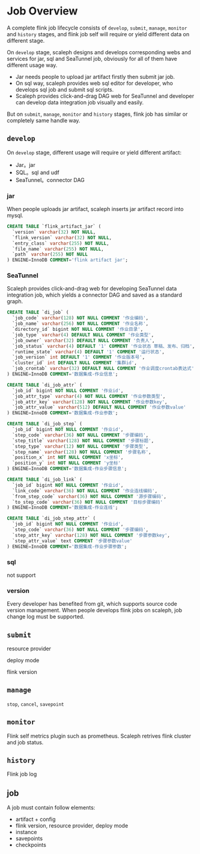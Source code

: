 # Job Overview

A complete flink job lifecycle consists of `develop`, `submit`, `manage`, `monitor` and `history` stages, and flink job self will require or yield different data on different stage.

On `develop` stage, scaleph designs and develops corresponding webs and services for jar, sql and SeaTunnel job, obviously for all of them have different usage way.

* Jar needs people to upload jar artifact firstly then submit jar job. 
* On sql way, scaleph provides web sql editor for developer, who develops sql job and submit sql scripts.
* Scaleph provides click-and-drag DAG web for SeaTunnel and developer can develop data integration job visually and easily.

But on `submit`, `manage`, `monitor` and `history` stages, flink job has similar or completely same handle way.

## `develop`

On `develop` stage, different usage will require or yield different artifact:

* Jar。jar
* SQL。sql and udf
* SeaTunnel。connector DAG

### jar

When people uploads jar artifact, scaleph inserts jar artifact record into mysql.

```sql
CREATE TABLE `flink_artifact_jar` (
  `version` varchar(32) NOT NULL,
  `flink_version` varchar(32) NOT NULL,
  `entry_class` varchar(255) NOT NULL,
  `file_name` varchar(255) NOT NULL,
  `path` varchar(255) NOT NULL
) ENGINE=InnoDB COMMENT='flink artifact jar';
```

### SeaTunnel

Scaleph provides click-and-drag web for developing SeaTunnel data integration job, which yields a connector DAG and saved as a standard graph.

```sql
CREATE TABLE `di_job` (
  `job_code` varchar(128) NOT NULL COMMENT '作业编码',
  `job_name` varchar(256) NOT NULL COMMENT '作业名称',
  `directory_id` bigint NOT NULL COMMENT '作业目录',
  `job_type` varchar(4) DEFAULT NULL COMMENT '作业类型',
  `job_owner` varchar(32) DEFAULT NULL COMMENT '负责人',
  `job_status` varchar(4) DEFAULT '1' COMMENT '作业状态 草稿、发布、归档',
  `runtime_state` varchar(4) DEFAULT '1' COMMENT '运行状态',
  `job_version` int DEFAULT '1' COMMENT '作业版本号',
  `cluster_id` int DEFAULT NULL COMMENT '集群id',
  `job_crontab` varchar(32) DEFAULT NULL COMMENT '作业调度crontab表达式'
) ENGINE=InnoDB COMMENT='数据集成-作业信息';

CREATE TABLE `di_job_attr` (
  `job_id` bigint NOT NULL COMMENT '作业id',
  `job_attr_type` varchar(4) NOT NULL COMMENT '作业参数类型',
  `job_attr_key` varchar(128) NOT NULL COMMENT '作业参数key',
  `job_attr_value` varchar(512) DEFAULT NULL COMMENT '作业参数value'
) ENGINE=InnoDB COMMENT='数据集成-作业参数';

CREATE TABLE `di_job_step` (
  `job_id` bigint NOT NULL COMMENT '作业id',
  `step_code` varchar(36) NOT NULL COMMENT '步骤编码',
  `step_title` varchar(128) NOT NULL COMMENT '步骤标题',
  `step_type` varchar(12) NOT NULL COMMENT '步骤类型',
  `step_name` varchar(128) NOT NULL COMMENT '步骤名称',
  `position_x` int NOT NULL COMMENT 'x坐标',
  `position_y` int NOT NULL COMMENT 'y坐标'
) ENGINE=InnoDB COMMENT='数据集成-作业步骤信息';

CREATE TABLE `di_job_link` (
  `job_id` bigint NOT NULL COMMENT '作业id',
  `link_code` varchar(36) NOT NULL COMMENT '作业连线编码',
  `from_step_code` varchar(36) NOT NULL COMMENT '源步骤编码',
  `to_step_code` varchar(36) NOT NULL COMMENT '目标步骤编码'
) ENGINE=InnoDB COMMENT='数据集成-作业连线';

CREATE TABLE `di_job_step_attr` (
  `job_id` bigint NOT NULL COMMENT '作业id',
  `step_code` varchar(36) NOT NULL COMMENT '步骤编码',
  `step_attr_key` varchar(128) NOT NULL COMMENT '步骤参数key',
  `step_attr_value` text COMMENT '步骤参数value'
) ENGINE=InnoDB COMMENT='数据集成-作业步骤参数';
```

### sql

not support

### version

Every developer has benefited from git, which supports source code version management. When people develops flink jobs on scaleph, job change log must be supported.

## `submit`

resource provider

deploy mode

flink version

## `manage`

`stop`, `cancel`, `savepoint`

## `monitor`

Flink self metrics plugin such as prometheus. Scaleph retrives flink cluster and job status.

## `history`

Flink job log

## job

A job must contain follow elements:

* artifact + config
* flink version,  resource provider, deploy mode
* instance
* savepoints
* checkpoints